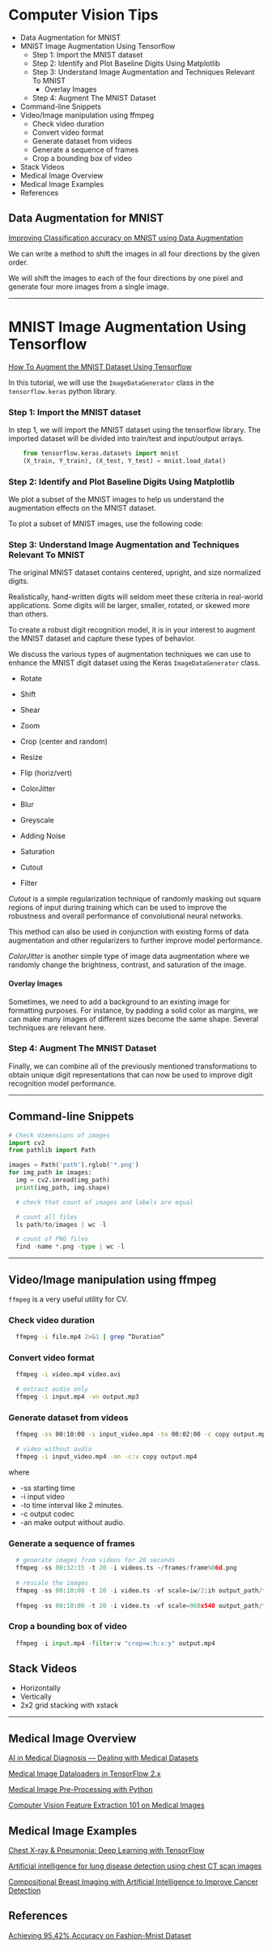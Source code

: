 # Computer Vision Tips

<!-- MarkdownTOC -->

- Data Augmentation for MNIST
- MNIST Image Augmentation Using Tensorflow
  - Step 1: Import the MNIST dataset
  - Step 2: Identify and Plot Baseline Digits Using Matplotlib
  - Step 3:  Understand Image Augmentation and Techniques Relevant To MNIST
    - Overlay Images
  - Step 4: Augment The MNIST Dataset
- Command-line Snippets
- Video/Image manipulation using ffmpeg
  - Check video duration
  - Convert video format
  - Generate dataset from videos
  - Generate a sequence of frames
  - Crop a bounding box of video
- Stack Videos
- Medical Image Overview
- Medical Image Examples
- References

<!-- /MarkdownTOC -->


## Data Augmentation for MNIST

[Improving Classification accuracy on MNIST using Data Augmentation](https://towardsdatascience.com/improving-accuracy-on-mnist-using-data-augmentation-b5c38eb5a903?gi=916228e35c66)

We can write a method to shift the images in all four directions by the given order.

We will shift the images to each of the four directions by one pixel and generate four more images from a single image.


----------


# MNIST Image Augmentation Using Tensorflow

[How To Augment the MNIST Dataset Using Tensorflow](https://medium.com/the-data-science-publication/how-to-augment-the-mnist-dataset-using-tensorflow-4fbf113e99a0)

In this tutorial, we will use the `ImageDataGenerator` class in the `tensorflow.keras` python library. 

### Step 1: Import the MNIST dataset

In step 1, we will import the MNIST dataset using the tensorflow library. The imported dataset will be divided into train/test and input/output arrays.

```py
    from tensorflow.keras.datasets import mnist
    (X_train, Y_train), (X_test, Y_test) = mnist.load_data()
```

### Step 2: Identify and Plot Baseline Digits Using Matplotlib

We plot a subset of the MNIST images to help us understand the augmentation effects on the MNIST dataset. 

To plot a subset of MNIST images, use the following code:

### Step 3:  Understand Image Augmentation and Techniques Relevant To MNIST

The original MNIST dataset contains centered, upright, and size normalized digits. 

Realistically, hand-written digits will seldom meet these criteria in real-world applications. Some digits will be larger, smaller, rotated, or skewed more than others. 

To create a robust digit recognition model, it is in your interest to augment the MNIST dataset and capture these types of behavior. 

We discuss the various types of augmentation techniques we can use to enhance the MNIST digit dataset using the Keras `ImageDataGenerator` class. 

- Rotate
- Shift
- Shear
- Zoom

- Crop (center and random)
- Resize
- Flip (horiz/vert)
- ColorJitter
- Blur
- Greyscale

- Adding Noise
- Saturation
- Cutout
- Filter

_Cutout_ is a simple regularization technique of randomly masking out square regions of input during training which can be used to improve the robustness and overall performance of convolutional neural networks. 

This method can also be used in conjunction with existing forms of data augmentation and other regularizers to further improve model performance.


_ColorJitter_ is another simple type of image data augmentation where we randomly change the brightness, contrast, and saturation of the image. 

#### Overlay Images

Sometimes, we need to add a background to an existing image for formatting purposes. For instance, by padding a solid color as margins, we can make many images of different sizes become the same shape. Several techniques are relevant here.

### Step 4: Augment The MNIST Dataset

Finally, we can combine all of the previously mentioned transformations to obtain unique digit representations that can now be used to improve digit recognition model performance.


----------


## Command-line Snippets

```py
# Check dimensions of images
import cv2
from pathlib import Path

images = Path('path').rglob('*.png')
for img_path in images:
  img = cv2.imread(img_path)
  print(img_path, img.shape)
```

```py
  # check that count of images and labels are equal

  # count all files
  ls path/to/images | wc -l

  # count of PNG files
  find -name *.png -type | wc -l
```

----------


## Video/Image manipulation using ffmpeg

`ffmpeg` is a very useful utility for CV. 

### Check video duration

```bash
  ffmpeg -i file.mp4 2>&1 | grep “Duration”
```

### Convert video format

```bash
  ffmpeg -i video.mp4 video.avi

  # extract audio only
  ffmpeg -i input.mp4 -vn output.mp3
```

### Generate dataset from videos

```bash
  ffmpeg -ss 00:10:00 -i input_video.mp4 -to 00:02:00 -c copy output.mp4

  # video without audio
  ffmpeg -i input_video.mp4 -an -c:v copy output.mp4
```

where

- -ss starting time
- -i  input video
- -to time interval like 2 minutes.
- -c  output codec
- -an make output without audio.

### Generate a sequence of frames

```py
  # generate images from videos for 20 seconds
  ffmpeg -ss 00:32:15 -t 20 -i videos.ts ~/frames/frame%06d.png
  
  # rescale the images
  ffmpeg -ss 00:10:00 -t 20 -i video.ts -vf scale=iw/2:ih output_path/frame%06d.png
  
  ffmpeg -ss 00:10:00 -t 20 -i video.ts -vf scale=960x540 output_path/frame%06d.png
```

### Crop a bounding box of video

```py
  ffmpeg -i input.mp4 -filter:v "crop=w:h:x:y" output.mp4
```

## Stack Videos

- Horizontally
- Vertically
- 2x2 grid stacking with xstack


----------



## Medical Image Overview

[AI in Medical Diagnosis — Dealing with Medical Datasets](https://towardsdatascience.com/ai-in-medical-diagnosis-dealing-with-medical-datasets-b746e8bda9e5)

[Medical Image Dataloaders in TensorFlow 2.x](https://towardsdatascience.com/medical-image-dataloaders-in-tensorflow-2-x-ee5327a4398f)

[Medical Image Pre-Processing with Python](https://towardsdatascience.com/medical-image-pre-processing-with-python-d07694852606)

[Computer Vision Feature Extraction 101 on Medical Images](https://towardsdatascience.com/computer-vision-feature-extraction-101-on-medical-images-part-1-edge-detection-sharpening-42ab8ef0a7cd)


## Medical Image Examples

[Chest X-ray & Pneumonia: Deep Learning with TensorFlow](https://towardsdatascience.com/chest-x-ray-pneumonia-deep-learning-with-tensorflow-a58a9e6ade70)

[Artificial intelligence for lung disease detection using chest CT scan images](https://medium.com/@atashnezhad1/artificial-intelligence-for-lung-disease-detection-using-chest-ct-scan-images-47e8ff279ce0)

[Compositional Breast Imaging with Artificial Intelligence to Improve Cancer Detection](https://towardsdatascience.com/compositional-breast-imaging-with-artificial-intelligence-to-improve-cancer-detection-c5f8f38f2266?source=rss----7f60cf5620c9---4)




## References

[Achieving 95.42% Accuracy on Fashion-Mnist Dataset](https://secantzhang.github.io/blog/deep-learning-fashion-mnist)


